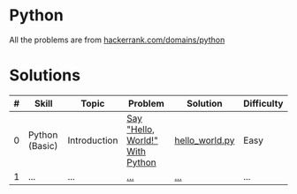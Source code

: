 
# Python

All the problems are from
[hackerrank.com/domains/python](https://www.hackerrank.com/domains/python)

# Solutions

| #   | Skill          | Topic        | Problem                                                                                         | Solution                                                                                 | Difficulty |
| --- | -------------- | ------------ | ----------------------------------------------------------------------------------------------- | ---------------------------------------------------------------------------------------- | ---------- |
| 0   | Python (Basic) | Introduction | [Say "Hello, World!" With Python](https://www.hackerrank.com/challenges/py-hello-world/problem) | [hello_world.py](https://github.com/naumanaarif/hackerrank/tree/main/python/hello_world) | Easy       |
| 1   | ...            | ...          | [...]()                                                                                         | [...]()                                                                                  | ...        |
